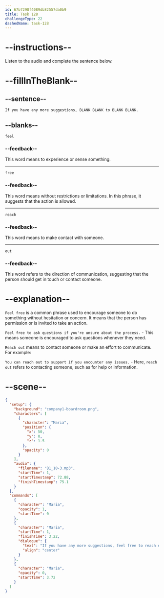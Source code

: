 ```yaml
---
id: 67b7298f4089db82557da0b9
title: Task 128
challengeType: 22
dashedName: task-128
---
```


<!-- (audio) Maria: If you have any more suggestions, feel free to reach out. -->

# --instructions--

Listen to the audio and complete the sentence below.

# --fillInTheBlank--

## --sentence--

`If you have any more suggestions, BLANK BLANK to BLANK BLANK.`

## --blanks--

`feel`

### --feedback--

This word means to experience or sense something.

---

`free`

### --feedback--

This word means without restrictions or limitations. In this phrase, it suggests that the action is allowed.

---

`reach`

### --feedback--

This word means to make contact with someone.

---

`out`

### --feedback--

This word refers to the direction of communication, suggesting that the person should get in touch or contact someone.

# --explanation--

`Feel free` is a common phrase used to encourage someone to do something without hesitation or concern. It means that the person has permission or is invited to take an action.

`Feel free to ask questions if you're unsure about the process.` - This means someone is encouraged to ask questions whenever they need.

`Reach out` means to contact someone or make an effort to communicate. For example:

`You can reach out to support if you encounter any issues.` - Here, `reach out` refers to contacting someone, such as for help or information.

# --scene--

```json
{
  "setup": {
    "background": "company1-boardroom.png",
    "characters": [
      {
        "character": "Maria",
        "position": {
          "x": 50,
          "y": 0,
          "z": 1.5
        },
        "opacity": 0
      }
    ],
    "audio": {
      "filename": "B1_10-3.mp3",
      "startTime": 1,
      "startTimestamp": 72.88,
      "finishTimestamp": 75.1
    }
  },
  "commands": [
    {
      "character": "Maria",
      "opacity": 1,
      "startTime": 0
    },
    {
      "character": "Maria",
      "startTime": 1,
      "finishTime": 3.22,
      "dialogue": {
        "text": "If you have any more suggestions, feel free to reach out.",
        "align": "center"
      }
    },
    {
      "character": "Maria",
      "opacity": 0,
      "startTime": 3.72
    }
  ]
}
```

